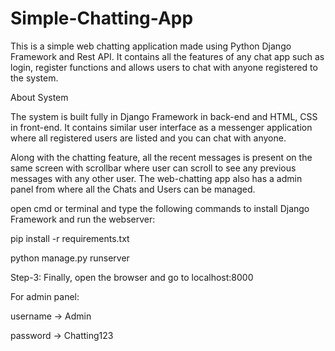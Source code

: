 # Simple-Chatting-App
This is a simple web chatting application made using Python Django Framework and Rest API. It contains all the features of any chat app such as login, register functions and allows users to chat with anyone registered to the system.

About System

The system is built fully in Django Framework in back-end and HTML, CSS in front-end. It contains similar user interface as a messenger application where all registered users are listed and you can chat with anyone.

Along with the chatting feature, all the recent messages is present on the same screen with scrollbar where user can scroll to see any previous messages with any other user. The web-chatting app also has a admin panel from where all the Chats and Users can be managed.

open cmd or terminal and type the following commands to install Django Framework and run the webserver:

pip install -r requirements.txt 

python manage.py runserver

Step-3: Finally, open the browser and go to localhost:8000

For admin panel:

username -> Admin

password -> Chatting123
